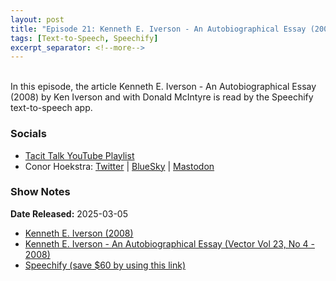 ```yaml
---
layout: post
title: "Episode 21: Kenneth E. Iverson - An Autobiographical Essay (2008) 🟦"
tags: [Text-to-Speech, Speechify]
excerpt_separator: <!--more-->
---
```


<div id="buzzsprout-player-16725551"></div><script src="https://www.buzzsprout.com/2363521/episodes/16725551-kenneth-e-iverson-an-autobiographical-essay-2008.js?container_id=buzzsprout-player-16725551&player=small" type="text/javascript" charset="utf-8"></script>

<br>In this episode, the article Kenneth E. Iverson - An Autobiographical Essay (2008) by Ken Iverson and with Donald McIntyre is read by the Speechify text-to-speech app.

<!--more-->

### Socials

* [Tacit Talk YouTube Playlist](https://www.youtube.com/playlist?list=PLVFrD1dmDdvenJhYti3HomLRkC4_Y9AXA)
* Conor Hoekstra: [Twitter](https://twitter.com/code_report) \| [BlueSky](https://bsky.app/profile/codereport.bsky.social) \| [Mastodon](https://mastodon.social/@code_report)

### Show Notes

**Date Released:** 2025-03-05 <br>

* [Kenneth E. Iverson (2008)](https://www.jsoftware.com/papers/autobio.htm)
* [Kenneth E. Iverson - An Autobiographical Essay (Vector Vol 23, No 4 - 2008)](https://archive.vector.org.uk/art10012020)
* [Speechify (save $60 by using this link)](https://share.speechify.com/mzBQRif)
